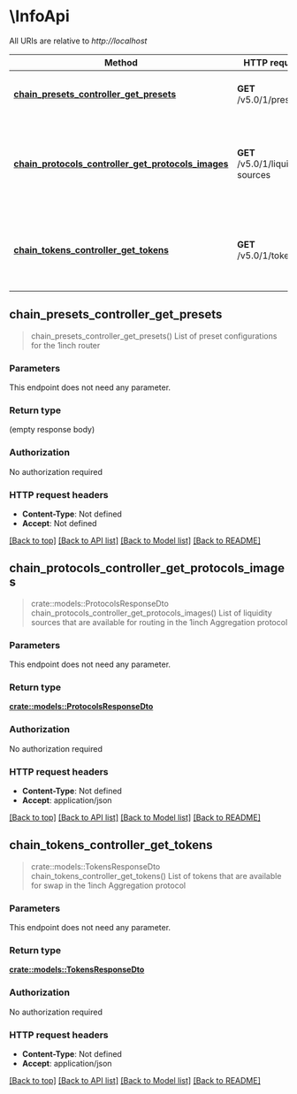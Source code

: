 # \InfoApi

All URIs are relative to *http://localhost*

Method | HTTP request | Description
------------- | ------------- | -------------
[**chain_presets_controller_get_presets**](InfoApi.md#chain_presets_controller_get_presets) | **GET** /v5.0/1/presets | List of preset configurations for the 1inch router
[**chain_protocols_controller_get_protocols_images**](InfoApi.md#chain_protocols_controller_get_protocols_images) | **GET** /v5.0/1/liquidity-sources | List of liquidity sources that are available for routing in the 1inch Aggregation protocol
[**chain_tokens_controller_get_tokens**](InfoApi.md#chain_tokens_controller_get_tokens) | **GET** /v5.0/1/tokens | List of tokens that are available for swap in the 1inch Aggregation protocol



## chain_presets_controller_get_presets

> chain_presets_controller_get_presets()
List of preset configurations for the 1inch router

### Parameters

This endpoint does not need any parameter.

### Return type

 (empty response body)

### Authorization

No authorization required

### HTTP request headers

- **Content-Type**: Not defined
- **Accept**: Not defined

[[Back to top]](#) [[Back to API list]](../README.md#documentation-for-api-endpoints) [[Back to Model list]](../README.md#documentation-for-models) [[Back to README]](../README.md)


## chain_protocols_controller_get_protocols_images

> crate::models::ProtocolsResponseDto chain_protocols_controller_get_protocols_images()
List of liquidity sources that are available for routing in the 1inch Aggregation protocol

### Parameters

This endpoint does not need any parameter.

### Return type

[**crate::models::ProtocolsResponseDto**](ProtocolsResponseDto.md)

### Authorization

No authorization required

### HTTP request headers

- **Content-Type**: Not defined
- **Accept**: application/json

[[Back to top]](#) [[Back to API list]](../README.md#documentation-for-api-endpoints) [[Back to Model list]](../README.md#documentation-for-models) [[Back to README]](../README.md)


## chain_tokens_controller_get_tokens

> crate::models::TokensResponseDto chain_tokens_controller_get_tokens()
List of tokens that are available for swap in the 1inch Aggregation protocol

### Parameters

This endpoint does not need any parameter.

### Return type

[**crate::models::TokensResponseDto**](TokensResponseDto.md)

### Authorization

No authorization required

### HTTP request headers

- **Content-Type**: Not defined
- **Accept**: application/json

[[Back to top]](#) [[Back to API list]](../README.md#documentation-for-api-endpoints) [[Back to Model list]](../README.md#documentation-for-models) [[Back to README]](../README.md)

